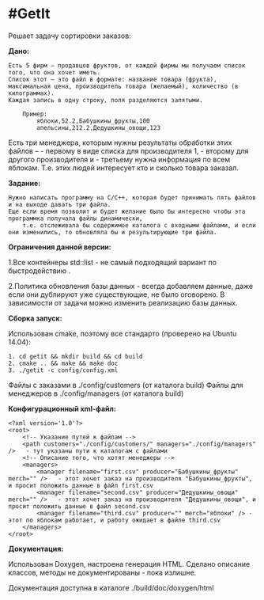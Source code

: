 #GetIt
=======

Решает задачу сортировки заказов:


**Дано:**

    Есть 5 фирм – продавцов фруктов, от каждой фирмы мы получаем список того, что она хочет иметь.
    Список этот – это файл в формате: название товара (фрукта), максимальная цена, производитель товара (желаемый), количество (в килограммах).
    Каждая запись в одну строку, поля разделяются запятыми.

        Пример:
            яблоки,52.2,Бабушкины_фрукты,100
            апельсины,212.2,Дедушкины_овощи,123
    
    
Есть три менеджера, которым нужны результаты обработки этих файлов –
    - первому в виде списка для производителя 1,
    - второму для другого производителя и
    - третьему нужна информация по всем яблокам.
Т.е. этих людей интересует кто и сколько товара заказал.

**Задание:**

    Нужно написать программу на С/С++, которая будет принимать пять файлов и на выходе давать три файла.
    Еще если время позволит и будет желание было бы интересно чтобы эта программка получала файлы динамически,
        т.е. отслеживала бы содержимое каталога с входными файлами, и если они изменились, то обновляла бы и результирующие три файла.

**Ограничения данной версии:**

1.Все контейнеры std::list - не самый подходящий вариант по быстродействию .

2.Политика обновления базы данных - всегда добавляем данные, даже если они дублируют уже существующие, не было оговорено. В зависимости от задачи можно изменить реализацию базы данных.


**Сборка запуск:**

Использован cmake, поэтому все стандарто (проверено на Ubuntu 14.04):

    1. cd getit && mkdir build && cd build
    2. cmake .. && make && make doc
    3. ./getit -c config/config.xml
    
Файлы с заказами в ./config/customers (от каталога build)
Файлы для менеджеров в ./config/managers (от каталога build)

**Конфигурационный xml-файл:**

    <?xml version='1.0'?>
    <root>
        <!-- Указание путей к файлам -->
        <path customers="./config/customers/" managers="./config/managers" />   - тут указаны пути к каталогам с файлами
        <!-- Описание того, что хотят менеджеры -->
        <managers>
            <manager filename="first.csv" producer="Бабушкины_фрукты" merch="" />   - этот хочет заказ на производителя "Бабушкины_фрукты", и просит положить данные в файл first.csv
            <manager filename="second.csv" producer="Дедушкины_овощи" merch="" />   - этот хочет заказ на производителя "Дедушкины_овощи", и просит положить данные в файл second.csv
            <manager filename="third.csv" producer="" merch="яблоки" /> - этот по яблокам работает, и работу ожидает в файле third.csv
        </managers>
    </root>


**Документация:**

Использован Doxygen, настроена генерация HTML. Сделано описание классов, методы не документированы - пока излишне.

Документация доступна в каталоге ./build/doc/doxygen/html
